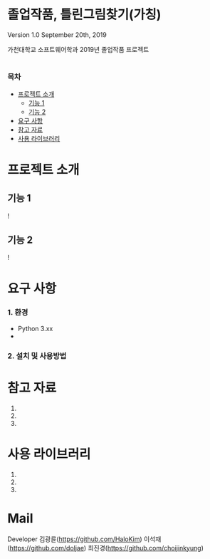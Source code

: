 
<a name="korean"></a>
졸업작품, 틀린그림찾기(가칭)
=======
Version 1.0 September 20th, 2019


가천대학교 소프트웨어학과 2019년 졸업작품 프로젝트<br>


#
### 목차
    
  - [프로젝트 소개](#프로젝트-소개)  
    - [기능 1](#기능-1)
    - [기능 2](#기능-2)
  - [요구 사항](#요구-사항) 
  - [참고 자료](#참고-자료)
  - [사용 라이브러리](#사용-라이브러리)
 
프로젝트 소개
=====
## 기능 1

 !


## 기능 2

 !

  
요구 사항
=====
### 1. 환경 ###
- Python 3.xx
- 

### 2. 설치 및 사용방법 ### 


참고 자료
=====

1.
2.
3.


사용 라이브러리
=====

1.
2.
3.


Mail
=====
Developer
    김광륜(https://github.com/HaloKim)
    이석재(https://github.com/doljae)
    최진경(https://github.com/choijinkyung)

